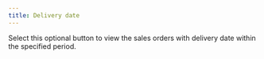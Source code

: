 ```yaml
---
title: Delivery date
---
```



Select this optional button to view the sales orders with delivery date  within the specified period.

